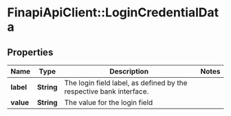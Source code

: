# FinapiApiClient::LoginCredentialData

## Properties
Name | Type | Description | Notes
------------ | ------------- | ------------- | -------------
**label** | **String** | The login field label, as defined by the respective bank interface. | 
**value** | **String** | The value for the login field | 


